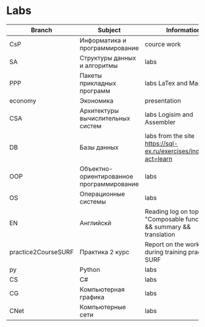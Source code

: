 # Labs

 | Branch | Subject | Information
--------- | --------- | ----------
CsP | Информатика и программирование | cource work
SA | Структуры данных и алгоритмы | labs
PPP | Пакеты прикладных программ | labs LaTex and Maple
economy | Экономика | presentation
CSA | Архитектуры вычислительных систем | labs Logisim and Assembler
DB | Базы данных | labs from the site <https://sql-ex.ru/exercises/index.php?act=learn>
OOP | Объектно-ориентированное программирование | labs
OS | Операционные системы | labs
EN | Английскй | Reading log on topic "Composable functions" && summary && translation
practice2CourseSURF | Практика 2 курс | Report on the work done during training practice at SURF
py | Python | labs
CS | C# | labs
CG | Компьютерная графика | labs
CNet | Компьютерные сети | labs